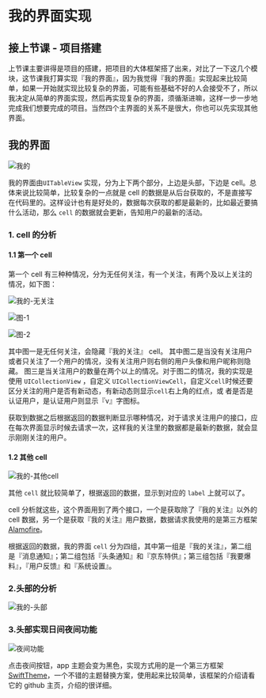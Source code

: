 我的界面实现
===

## 接上节课 - 项目搭建

上节课主要讲得是项目的搭建，把项目的大体框架搭了出来，对比了一下这几个模块，这节课我打算实现『我的界面』，因为我觉得『我的界面』实现起来比较简单，如果一开始就实现比较复杂的界面，可能有些基础不好的人会接受不了，所以我决定从简单的界面实现，然后再实现复杂的界面，须循渐进嘛，这样一步一步地完成我们想要完成的项目。当然四个主界面的关系不是很大，你也可以先实现其他界面。

## 我的界面

![我的](resource/我的界面.png)

我的界面由`UITableView` 实现，分为上下两个部分，上边是头部，下边是 cell。总体来说比较简单，比较复杂的一点就是 cell 的数据是从后台获取的，不是直接写在代码里的。这样设计也有是好处的，数据每次获取的都是最新的，比如最近要搞什么活动，那么 `cell` 的数据就会更新，告知用户的最新的活动。

### 1. cell 的分析

#### 1.1 第一个 cell

第一个 cell 有三种种情况，分为无任何关注，有一个关注，有两个及以上关注的情况，如下图：

![我的-无关注](resource/我的-无关注.png)

![图-1](resource/%E6%88%91%E7%9A%84-%E7%AC%AC%E4%B8%80%E4%B8%AAcell-1.png)

![图-2](resource/%E6%88%91%E7%9A%84-%E7%AC%AC%E4%B8%80%E4%B8%AAcell-2.png)

其中图一是无任何关注，会隐藏『我的关注』 cell。
其中图二是当没有关注用户或者只关注了一个用户的情况，没有关注用户则右侧的用户头像和用户昵称则隐藏。
图三是当关注用户的数量在两个以上的情况。对于图二的情况，我的实现是使用 `UICollectionView` ，自定义 `UICollectionViewCell`，自定义`cell`时候还要区分关注的用户是否有新动态，有新动态则显示`cell`右上角的红点，或
者是否是认证用户，是认证用户则显示『v』字图标。

获取到数据之后根据返回的数据判断显示哪种情况，对于请求关注用户的接口，应在每次界面显示时候去请求一次，这样我的关注里的数据都是最新的数据，就会显示刚刚关注的用户。

#### 1.2 其他  cell

![我的-其他cell](resource/%E6%88%91%E7%9A%84-%E5%85%B6%E4%BB%96cell.png)

其他 `cell` 就比较简单了，根据返回的数据，显示到对应的 `label` 上就可以了。

cell 分析就这些，这个界面用到了两个接口，一个是获取除了『我的关注』以外的 cell 数据，另一个是获取『我的关注』用户数据，数据请求我使用的是第三方框架 [Alamofire](https://github.com/Alamofire/Alamofire)。

根据返回的数据，我的界面 `cell` 分为四组，其中第一组是『我的关注』，第二组是『消息通知』；第二组包括『头条通知』和『京东特供』；第三组包括『我要爆料』，『用户反馈』和『系统设置』。

### 2.头部的分析

![我的-头部](resource/我的-头部.png)


### 3.头部实现日间夜间功能

![夜间功能](resource/夜间功能.png)

点击夜间按钮，app 主题会变为黑色，实现方式用的是一个第三方框架 [SwiftTheme]([https://github.com/jiecao-fm/SwiftTheme](https://github.com/jiecao-fm/SwiftTheme))，一个不错的主题替换方案，使用起来比较简单，该框架的介绍请看它的 github 主页，介绍的很详细。
